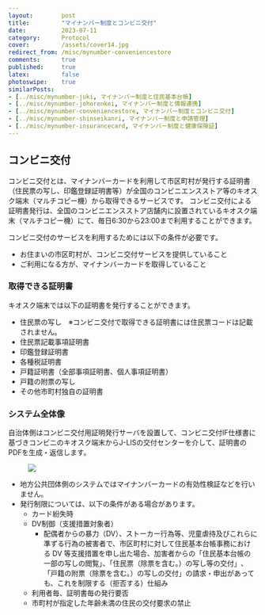```yaml
---
layout:        post
title:         "マイナンバー制度とコンビニ交付"
date:          2023-07-11
category:      Protocol
cover:         /assets/cover14.jpg
redirect_from: /misc/mynumber-conveniencestore
comments:      true
published:     true
latex:         false
photoswipe:    true
similarPosts:
- [../misc/mynumber-juki, マイナンバー制度と住民基本台帳]
- [../misc/mynumber-johorenkei, マイナンバー制度と情報連携]
- [../misc/mynumber-conveniencestore, マイナンバー制度とコンビニ交付]
- [../misc/mynumber-shinseikanri, マイナンバー制度と申請管理]
- [../misc/mynumber-insurancecard, マイナンバー制度と健康保険証]
---
```


## コンビニ交付

コンビニ交付とは、マイナンバーカードを利用して市区町村が発行する証明書（住民票の写し、印鑑登録証明書等）が全国のコンビニエンスストア等のキオスク端末（マルチコピー機）から取得できるサービスです。
コンビニ交付による証明書発行は、全国のコンビニエンスストア店舗内に設置されているキオスク端末（マルチコピー機）にて、毎日6:30から23:00まで利用することができます。

コンビニ交付のサービスを利用するためには以下の条件が必要です。
- お住まいの市区町村が、コンビニ交付サービスを提供していること
- ご利用になる方が、マイナンバーカードを取得していること

### 取得できる証明書

キオスク端末では以下の証明書を発行することができます。
- 住民票の写し　※コンビニ交付で取得できる証明書には住民票コードは記載されません。
- 住民票記載事項証明書
- 印鑑登録証明書
- 各種税証明書
- 戸籍証明書（全部事項証明書、個人事項証明書）
- 戸籍の附票の写し
- その他市町村独自の証明書

### システム全体像

自治体側はコンビニ交付用証明発行サーバを設置して、コンビニ交付IF仕様書に基づきコンビニのキオスク端末からJ-LISの交付センターを介して、証明書のPDFを生成・返信します。

<figure>
<img src="{{ site.baseurl }}/media/post/mynumber/mynumber-conveniencestore-1.png" />
</figure>

- 地方公共団体側のシステムではマイナンバーカードの有効性検証などを行いません。
- 発行制限については、以下の条件がある場合があります。
    - カード紛失時
    - DV制御（⽀援措置対象者）
        - 配偶者からの暴⼒（DV）、ストーカー⾏為等、児童虐待及びこれらに準ずる⾏為の被害者で、市区町村に対して住⺠基本台帳事務における DV 等⽀援措置を申し出た場合、加害者からの「住⺠基本台帳の⼀部の写しの閲覧」、「住⺠票（除票を含む。）の写し等の交付」､「⼾籍の附票（除票を含む。）の写しの交付」の請求・申出があっても、これを制限する（拒否する）仕組み
    - 利用者毎、証明書毎の発行要否
    - 市町村が指定した年齢未満の住民の交付要求の禁止

